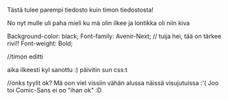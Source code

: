 Tästä tulee parempi tiedosto kuin timon tiedostosta!

No nyt mulle uli paha mieli ku mä olin ilkee ja lontikka oli niin kiva

Background-color: black;
Font-family: Avenir-Next;
// tuija hei, tää on tärkee rivi!!
Font-weight: Bold;


//timon editti

aika ilkeesti kyl sanottu :) päivitin sun css:t

//onks tyylit ok?
Mä oon viel vissiin vähän alussa näissä visujutuissa :'(
Joo toi Comic-Sans ei oo "ihan ok" :D
